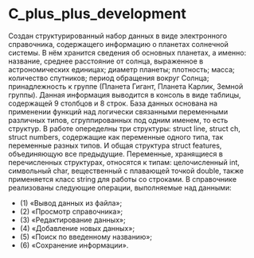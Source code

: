 # C_plus_plus_development
Создан структурированный набор данных в виде электронного справочника, содержащего информацию о планетах солнечной системы. 
В нём хранится сведения об основных планетах, а именно: название, среднее расстояние от солнца, выраженное в астрономических единицах; диаметр планеты; плотность; масса; количество спутников; период обращения вокруг Солнца; принадлежность к группе (Планета Гигант, Планета Карлик, Земной группы). 
Данная информация выводится в консоль в виде таблицы, содержащей 9 столбцов и 8 строк.
База данных основана на применении функций над логически связанными переменными различных типов, сгруппированных под одним именем, то есть структур.
В работе опеределны три структуры: struct line, struct ch, struct numbers, содержащие как переменные одного типа, так переменные разных типов. И общая структура struct features, объединяющую все предыдущие. 
Переменные, хранящиеся в перечисленных структурах, относятся к типам: целочисленный int, символьный char, вещественный с плавающей точкой double, также применяется класс string для работы со строками.
В справочнике реализованы следующие операции, выполняемые над данными:
- (1) «Вывод данных из файла»;
- (2) «Просмотр справочника»;
- (3) «Редактирование данных»;
- (4) «Добавление новых данных»;
- (5) «Поиск по введенному названию»;
- (6) «Сохранение информации».
